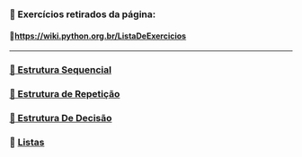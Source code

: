 

### :mag_right: Exercícios retirados da página: 

#### :link:https://wiki.python.org.br/ListaDeExercicios

______

### [:file_folder: Estrutura Sequencial](https://github.com/Kmiatelli/Python-Codes/tree/master/Estrutura%20Sequencial)

### [:file_folder: Estrutura de Repetição](https://github.com/Kmiatelli/Python-Codes/tree/master/Estrutura%20Repeti%C3%A7%C3%A3o) 

### [:file_folder: Estrutura De Decisão](https://github.com/Kmiatelli/Python-Codes/tree/master/Estrutura%20Decis%C3%A3o)

### :file_folder: [Listas](https://github.com/Kmiatelli/Python-Codes/tree/master/Listas)













